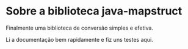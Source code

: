 # Sobre a biblioteca java-mapstruct
Finalmente uma biblioteca de conversão simples e efetiva.

Li a documentação bem rapidamente e fiz uns testes aqui.